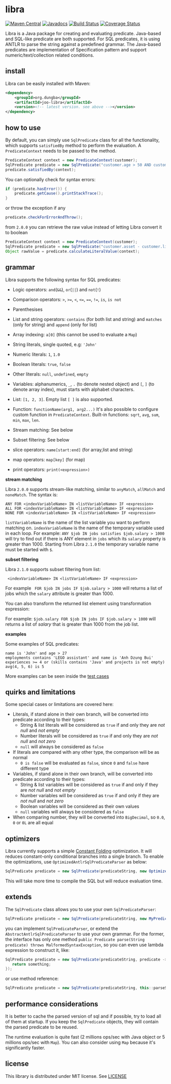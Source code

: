 # libra

[![Maven Central](https://img.shields.io/maven-central/v/org.dungba/joo-libra.svg)](http://mvnrepository.com/artifact/org.dungba/joo-libra)
[![Javadocs](http://javadoc.io/badge/org.dungba/joo-libra.svg)](http://javadoc.io/doc/org.dungba/joo-libra)
[![Build Status](https://travis-ci.org/dungba88/libra.svg?branch=master)](https://travis-ci.org/dungba88/libra)
[![Coverage Status](https://coveralls.io/repos/github/dungba88/libra/badge.svg?branch=master&maxAge=86400)](https://coveralls.io/github/dungba88/libra?branch=master)

Libra is a Java package for creating and evaluating predicate. Java-based and SQL-like predicate are both supported. For SQL predicates, it is using ANTLR to parse the string against a predefined grammar. The Java-based predicates are implementation of Specification pattern and support numeric/text/collection related conditions.

## install

Libra can be easily installed with Maven:

```xml
<dependency>
    <groupId>org.dungba</groupId>
    <artifactId>joo-libra</artifactId>
    <version><!-- latest version. see above --></version>
</dependency>
```

## how to use

By default, you can simply use `SqlPredicate` class for all the functionality, which supports `satisfiedBy` method to perform the evaluation. A `PredicateContext` needs to be passed to the method.

```java
PredicateContext context = new PredicateContext(customer);
SqlPredicate predicate = new SqlPredicate("customer.age > 50 AND customer.isResidence is true");
predicate.satisfiedBy(context);
```

You can optionally check for syntax errors:
```java
if (predicate.hasError()) {
    predicate.getCause().printStackTrace();
}
```

or throw the exception if any
```java
predicate.checkForErrorAndThrow();
```

from `2.0.0` you can retrieve the raw value instead of letting Libra convert it to boolean
```java
PredicateContext context = new PredicateContext(customer);
SqlPredicate predicate = new SqlPredicate("customer.asset - customer.liability");
Object rawValue = predicate.calculateLiteralValue(context);
```

## grammar

Libra supports the following syntax for SQL predicates:

- Logic operators: `and`(`&&`), `or`(`||`) and `not`(`!`)
- Comparison operators: `>`, `>=`, `<`, `<=`, `==`, `!=`, `is`, `is not`
- Parenthesises
- List and string operators: `contains` (for both list and string) and `matches` (only for string) and `append` (only for list)
- Array indexing: `a[0]` (this cannot be used to evaluate a `Map`)
- String literals, single quoted, e.g: `'John'`
- Numeric literals: `1`, `1.0`
- Boolean literals: `true`, `false`
- Other literals: `null`, `undefined`, `empty`
- Variables: alphanumerics, `_`, `.` (to denote nested object) and `[`, `]` (to denote array index), must starts with alphabet characters.
- List: `[1, 2, 3]`. Empty list `[ ]` is also supported. 
- Function: `functionName(arg1, arg2...)` It's also possible to configure custom function in `PredicateContext`. Built-in functions: `sqrt`, `avg`, `sum`, `min`, `max`, `len`.
- Stream matching: See below
- Subset filtering: See below

- slice operators: `name[start:end]` (for array,list and string)
- map operators: `map[key]` (for map)
- print operators: `print(<expression>)`

**stream matching**

Libra `2.0.0` supports stream-like matching, similar to `anyMatch`, `allMatch` and `noneMatch`. The syntax is:

```
ANY FOR <indexVariableName> IN <listVariableName> IF <expression>
ALL FOR <indexVariableName> IN <listVariableName> IF <expression>
NONE FOR <indexVariableName> IN <listVariableName> IF <expression>
```

`listVariableName` is the name of the list variable you want to perform matching on. `indexVariableName` is the name of the temporary variable used in each loop. For example: `ANY $job IN jobs satisfies $job.salary > 1000` will try to find out if there is ANY element in `jobs` which its `salary` property is greater than 1000. Starting from Libra `2.1.0` the temporary variable name must be started with `$`.

**subset filtering**

Libra `2.1.0` supports subset filtering from list:

```
 <indexVariableName> IN <listVariableName> IF <expression>
```

For example ` FOR $job IN jobs IF $job.salary > 1000` will returns a list of jobs which the `salary` attribute is greater than 1000.

You can also transform the returned list element using transformation expression:

For example: `$job.salary FOR $job IN jobs IF $job.salary > 1000` will returns a list of *salary* that is greater than 1000 from the job list.

**examples**

Some examples of SQL predicates:

```
name is 'John' and age > 27
employments contains 'LEGO assistant' and name is 'Anh Dzung Bui'
experiences >= 4 or (skills contains 'Java' and projects is not empty)
avg(4, 5, 6) is 5
```

More examples can be seen inside the [test cases](https://github.com/dungba88/libra/tree/master/src/test/java/org/joo/libra/test)

## quirks and limitations

Some special cases or limitations are covered here:
- Literals, if stand alone in their own branch, will be converted into predicate according to their types:
  + String & list literals will be considered as `true` if and only they are *not null* and *not empty*
  + Number literals will be considered as `true` if and only they are *not null* and *not zero*
  + `null` will always be considered as `false`
- If literals are compared with any other type, the comparison will be as normal
  + `0 is false` will be evaluated as `false`, since `0` and `false` have different type
- Variables, if stand alone in their own branch, will be converted into predicate according to their types:
  + String & list variables will be considered as `true` if and only if they are *not null* and *not empty*
  + Number variables will be considered as `true` if and only if they are *not null* and *not zero*
  + Boolean variables will be considered as their own values
  + `null` variables will always be considered as `false`
- When comparing number, they will be converted into `BigDecimal`, so `0.0`, `0` or `0L` are all equal

## optimizers

Libra currently supports a simple [Constant Folding](https://en.wikipedia.org/wiki/Constant_folding) optimization. It will reduces constant-only conditional branches into a single branch. To enable the optimizations, use `OptimizedAntlrSqlPredicateParser` as below:

```java
SqlPredicate predicate = new SqlPredicate(predicateString, new OptimizedAntlrSqlPredicateParser());
```

This will take more time to compile the SQL but will reduce evaluation time.

## extends

The `SqlPredicate` class allows you to use your own `SqlPredicateParser`:

```java
SqlPredicate predicate = new SqlPredicate(predicateString, new MyPredicateParser());
```

you can implement `SqlPredicateParser`, or extend the `AbstractAntlrSqlPredicateParser` to use your own grammar. 
For the former, the interface has only one method `public Predicate parse(String predicate) throws MalformedSyntaxException`, 
so you can even use lambda expression to construct it, like:

```java
SqlPredicate predicate = new SqlPredicate(predicateString, predicate -> {
   return something; 
});
```

or use method reference:

```java
SqlPredicate predicate = new SqlPredicate(predicateString, this::parseSql);
```

## performance considerations

It is better to cache the parsed version of sql and if possible, try to load all of them at startup. If you keep the `SqlPredicate` objects, they will contain the parsed predicate to be reused.

The runtime evaluation is quite fast (2 millions ops/sec with Java object or 5 millions ops/sec with `Map`). You can also consider using `Map` because it's significantly faster.

## license

This library is distributed under MIT license. See [LICENSE](LICENSE)

